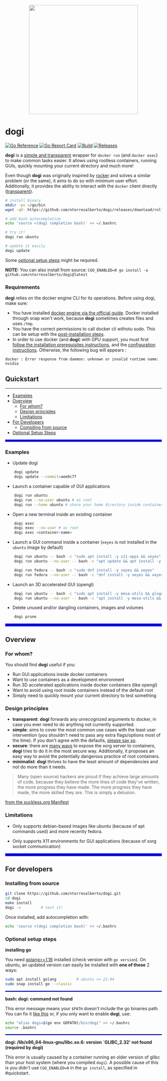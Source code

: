 <p align="center">
<img src=https://user-images.githubusercontent.com/63748204/165713084-59b79373-7c7f-4309-86ce-6991230f8fbb.png width=350/>
</p>

# dogi

[![Go Reference](https://pkg.go.dev/badge/github.com/ntorresalberto/dogi.svg)](https://pkg.go.dev/github.com/ntorresalberto/dogi)
[![Go Report Card](https://goreportcard.com/badge/github.com/ntorresalberto/dogi)](https://goreportcard.com/report/github.com/ntorresalberto/dogi)
[![Build](https://github.com/ntorresalberto/dogi/actions/workflows/quality_build.yml/badge.svg)](https://github.com/ntorresalberto/dogi/actions)
[![Releases](https://github.com/ntorresalberto/dogi/actions/workflows/release.yml/badge.svg)](https://github.com/ntorresalberto/dogi/releases/tag/rolling)

**dogi** is a [simple and transparent](#design-principles) wrapper for `docker run` (and `docker exec`) to make common tasks easier.
It allows using rootless containers, running GUIs, quickly mounting your current directory and much more!

Even though **dogi** was originally inspired by [rocker](https://github.com/osrf/rocker) and solves a similar problem (or the same), it aims to do so with minimum user effort. Additionally, it provides the ability to interact with the `docker` client directly ([transparent](#design-principles)).


```bash
# install binary
mkdir -pv ~/go/bin
wget -qO- https://github.com/ntorresalberto/dogi/releases/download/rolling/dogi-rolling-linux-amd64.tar.gz | tar xvz -C ~/go/bin

# add bash autocompletion
echo 'source <(dogi completion bash)' >> ~/.bashrc

# try it!
dogi run ubuntu

# update it easily
dogi update
```

Some [optional setup steps](#optional-setup-steps) might be required.

**NOTE:** You can also install from source: `CGO_ENABLED=0 go install -a github.com/ntorresalberto/dogi@latest`

### Requirements

**dogi** relies on the docker engine CLI for its operations. Before using dogi, make sure:

* You have installed [docker engine via the official guide](https://docs.docker.com/engine/install/ubuntu/). Docker installed through snap won't work, because **dogi** sometimes creates files and uses `/tmp`.
* You have the correct permissions to call docker cli withotu sudo. This can be setup with the [post-installation steps](https://docs.docker.com/engine/install/linux-postinstall/).
* In order to use docker (and **dogi**) with GPU support, you must first [follow the installation prerequisites instructions](https://docs.nvidia.com/datacenter/cloud-native/container-toolkit/latest/install-guide.html#prerequisites), and the [configuration instructions](https://docs.nvidia.com/datacenter/cloud-native/container-toolkit/latest/install-guide.html#configuration). Otherwise, the following bug will appears :

```
docker : Error response from daemon: unknown or invalid runtime name: nvidia
```

## Quickstart



---

- [Examples](#examples)
- [Overview](#overview)
  - [For whom?](#for-whom)
  - [Design principles](#design-principles)
  - [Limitations](#limitations)
- [For Developers](#for-developers)
  - [Compiling from source](#compiling-from-source)
- [Optional Setup Steps](#optional-setup-steps)

<hr style="border:3px solid blue">

### Examples

- Update dogi

```bash
    dogi update
    dogi update --commit=aee8c7f
```

- Launch a container capable of GUI applications

```bash
    dogi run ubuntu
    dogi run --no-user ubuntu # as root
    dogi run --home ubuntu # share your home directory inside container
```

- Open a new terminal inside an existing container

```bash
    dogi exec
    dogi exec --no-user # as root
    dogi exec <container-name>
```


- Launch a GUI command inside a container
(`xeyes` is not installed in the `ubuntu` image by default)

```bash
    dogi run ubuntu -- bash -c "sudo apt install -y x11-apps && xeyes"
    dogi run ubuntu --no-user -- bash -c "apt update && apt install -y x11-apps && xeyes" # as root

    dogi run fedora -- bash -c "sudo dnf install -y xeyes && xeyes"
    dogi run fedora --no-user -- bash -c "dnf install -y xeyes && xeyes" # as root
```

- Launch an 3D accelerated GUI (opengl)

```bash
    dogi run ubuntu -- bash -c "sudo apt install -y mesa-utils && glxgears"
    dogi run ubuntu --no-user -- bash -c "apt install -y mesa-utils && glxgears" # as root
```

- Delete unused and/or dangling containers, images and volumes

```bash
    dogi prune
```

<hr style="border:4px solid blue">

## Overview
### For whom?

You should find **dogi** useful if you:

- Run GUI applications inside docker containers
- Want to use containers as a development environment
- Run 3D accelerated applications inside docker containers (like opengl)
- Want to avoid using root inside containers instead of the default root
- Simply need to quickly mount your current directory to test something

### Design principles

- **transparent**: **dogi** forwards any unrecognized arguments to docker, in case you ever need to do anything not currently supported.
- **simple**: aims to cover the most common use cases with the least user intervention (you shouldn't need to pass any extra flags/options most of the time). If you don't agree with the defaults, [please say so](https://github.com/ntorresalberto/dogi/issues/new).
- **secure**: there are [many ways](http://wiki.ros.org/docker/Tutorials/GUI) to expose the xorg server to containers, **dogi** tries to do it in the most secure way. Additionally, it proposes an easy way to avoid the potentially dangerous practice of root containers.
- **minimalist**: **dogi** thrives to have the least amount of dependencies and not do more than it needs.

> Many (open source) hackers are proud if they achieve large amounts of code, because they believe the more lines of code they've written, the more progress they have made. The more progress they have made, the more skilled they are. This is simply a delusion.

[from the suckless.org Manifest](https://suckless.org/philosophy/)

### Limitations

- Only supports debian-based images like ubuntu (because of apt commands used) and more recently fedora.

- Only supports X11 environments for GUI applications (because of xorg socket communication)

<hr style="border:4px solid blue">

## For developers

### Installing from source

```bash
git clone https://github.com/ntorresalberto/dogi.git
cd dogi
make install
dogi -v         # test it!
```

Once installed, add autocompletion with:
```bash
echo 'source <(dogi completion bash)' >> ~/.bashrc
```

### Optional setup steps

**installing go**

You need [golang>=1.16](https://go.dev/doc/install) installed (check version with `go version`).
On ubuntu, an updated version can easily be installed with **one of these** 2 ways:
```bash
sudo apt install golang         # ubuntu >= 22.04
sudo snap install go --classic
```

<hr style="border:1px solid blue">

**bash: dogi: command not found**

This error message means your `$PATH` doesn't include the go binaries path.
You can fix it [like this](https://stackoverflow.com/questions/42965673/cant-run-go-bin-in-terminal) or, if you only want to enable **dogi**, use:
```bash
echo "alias dogi=$(go env GOPATH)/bin/dogi" >> ~/.bashrc
source .bashrc
```

<hr style="border:1px solid blue">


**dogi: /lib/x86_64-linux-gnu/libc.so.6: version `GLIBC_2.32' not found (required by dogi)**

This error is usually caused by a container running an older version of glibc than your host system (where you compiled `dogi`).
A possible cause of this is you didn't use `CGO_ENABLED=0` in the `go install`, as specified in #quickstart.
